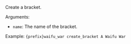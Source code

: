 Create a bracket.

Arguments:
* `name`: The name of the bracket.

Example: `{prefix}waifu_war create_bracket A Waifu War`
